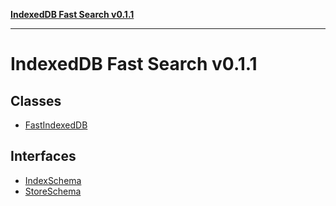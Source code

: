 [**IndexedDB Fast Search v0.1.1**](README.md)

***

# IndexedDB Fast Search v0.1.1

## Classes

- [FastIndexedDB](classes/FastIndexedDB.md)

## Interfaces

- [IndexSchema](interfaces/IndexSchema.md)
- [StoreSchema](interfaces/StoreSchema.md)
